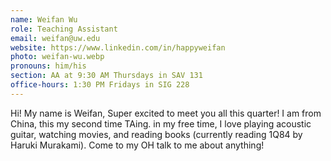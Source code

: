 ```yaml
---
name: Weifan Wu
role: Teaching Assistant
email: weifan@uw.edu
website: https://www.linkedin.com/in/happyweifan
photo: weifan-wu.webp
pronouns: him/his
section: AA at 9:30 AM Thursdays in SAV 131
office-hours: 1:30 PM Fridays in SIG 228
---
```


Hi! My name is Weifan, Super excited to meet you all this quarter! I am from China, this my second time TAing. in my free time, I love playing acoustic guitar, watching movies, and reading books (currently reading 1Q84 by Haruki Murakami). Come to my OH talk to me about anything!
